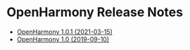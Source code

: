 # OpenHarmony Release Notes

-   [OpenHarmony 1.0.1 \(2021-03-15\)](openharmony-1-0-1.md)
-   [OpenHarmony 1.0 \(2019-09-10\)](openharmony-1-0.md)

